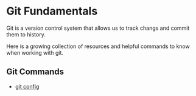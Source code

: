 # Git Fundamentals

Git is a version control system that allows us to track changs and commit them to history.

Here is a growing collection of resources and helpful commands to know when working with git.

## Git Commands 
- [git config](./commands/Config.md)
